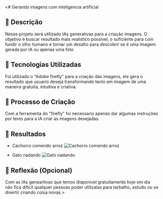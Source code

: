 <# Gerando imagens com inteligencia artificial

## 📒 Descrição
Nesse projeto será utilizado IAs generativas para a criação imagens. O objetivo é buscar resultado mais realistico possivel, o suficiente para com fundir o olho humano e tornar um desafio para descobrir se é uma imagem gerada por IA ou apenas uma foto

## 🤖 Tecnologias Utilizadas
Foi utilizado o "Adobe firefly" para a criação das imagens, ele gera o resultado que usuario deseja transformando texto em imagem de uma maneira gratuita, intuitiva e criativa. 

## 🧐 Processo de Criação
Com a ferramenta do "firefly" foi necessario apenas dar algumas instruções por texto para a IA criar as imagens desejadas.

## 🚀 Resultados
* Cachorro comendo arroz
![Cachorro comendo arroz](https://lh3.googleusercontent.com/pw/AP1GczN0m4p17sOcVnNSfyw8bWU0L6OU5Zj6CFkOKRFd-lhlHxCh6tK1vP_9XXGCFh1amnono-uxqGl2epMfaO6yYDdQKe1Smt8bPZHXmVNNch38q3Sgph69w6HSahh6Hrll3Xkhql-wxioXQKHrtegy6K-R6shj8seFl4RIUgXIjmN1E2pM75ClB-8P--BQ_E0amcwfcYOyFdw-VnCAKS6v-Sq-DzDx9bBlm1m3Fsy1f9kESi6-WOp5qrX-7oBiL_G97JuZxmbgbutqTiU1KDCWfJLZdcZUsaX6Iz-z0v12VfmVoGRjo92ltWpQwpioq0kgFH0IVEsDWjpcJ90Rgokn4TiJFTDBu49ssIulfzJFaIb5FPogfFTA9c60xIC-J3avsLEGRtElIwELqfUWjTv-B6Ibpilmh0h4JSI6qghetgPjUgjMn8plkSfhsyhXS5ofhQPLNDMM4VhB_ag7pZ-Kq-94_fRooruim-3qXoKwfx2aSk5BdDgzMJva-5R8GnsXMXlF6YTUSqcpUWvqeEEG3BLP2jMsnItXgWggorcO7Z895rrJymTn9QtA2H1wT9t9f28SMznnE_iC4qCJvo5sGsvcZJf1f8WK75pw2but88iGCTcg3J9-DS6LMoIPrasUNVCUmTRLjouc_yqFh3BGLuDLIBmwebkT4jbI4sA5dpJdZXPvarT00nRlb5ZofZFZTQr0UovrIHKuq1yc40JoMQwJ_Q9GgrhUQ_z50RLrTBbOocnpGg665zAcKRovuI-SyE4t1mvCZVXp3-55iShm-TfvZSCVEq7RdGu-brZ3f0Yez12TrMg0qt-5ToLxx7Gc5l6GYnrhb9D_sIWBiPUB_s-u3KSl20H1oHjzVE6fbHhH6xxgFe0riRdVMuk1hBMrpCrWURVtttYFkHVwPFwsmKo8isU=w620-h620-s-no-gm?authuser=0)

* Gato nadando
![Gato nadando](https://lh3.googleusercontent.com/pw/AP1GczOwchhbiTRh-yGaDr-pPQXbYuPLyErTeFH_XDCNIw9J9ClUJulsF2aSAQtIaT1jowwrSJzpcxJwgKnfyq9GhZjokPABjy0S_YBX1D5pky0IG_y75Yn4IM8rJiKS4KgmcsPFir5e7zTDlOi4xb118d3qltxk6oOYq1IaQ7ywsz90JF_hBAk0rjNVeXp8YNu1csi8SuK-8C9UjRUrKFPUqdOZjClxaWFsfzgafh8NacyRheWxcdMwKev8sG2uhhwhaC0ytFL52Rs1PUGBbvxXqBMyu26O_ZXHBOSw-Uxs_aiKatf9mf92CgcsBO6FJIFRaNvaqpGqUEoGTwOGwXh3GllbMRGHIzUMQjrYDtzhQG2lpuadgrN9dBktfibkVIT3p5P6eXS-fpCC69XZLwSzhZ66AVBaa3TOUwpmg6E6udLRTDYn2mqnxMPer3qs_QZF_QiKSB4nHpW__wNFDlR7RU8hjEHg8RrVvn2-5T-QQfVRh6TsIZbOzSGdb8hyd4On9fGWqGbgv9vhD0eeH1hZevcZqx3G5lDhLskyTw6iuEirul4qyOgwBXRDqrFt4wWNhyARx_gr6R60zOnUlO_qY6DWrPQrMLOKFkuO_LymyOqCV7o7veczCDMoV3PtC7_j0G7l7_UIyYqw_UzNdGvzW49LeiiF-9YeQdT6DUd_A9rPZAlUTuzRcMU4MhgPoAXbWxIwd2EKxX4ydNDjSVeMu6jFw9Q8CzIsvHWpAtcTf7ceKq_D8v_tBs56vEaK7FI-j49if-rDBIVMv1xJ6dWBBLjHRlqX1XgB5rieuMNESOIuHPDLUqHX5L1pAESd0JmZETSXSzMX5Qw_bQIshiPYwvyF04QN-j99k5NZZRRhiqOWm6TnPkrFGoZ8GULGhyRu9pIKQ9EWasHcsVm0i0dptztI5mc=w620-h620-s-no-gm?authuser=0)

## 💭 Reflexão (Opcional)
Com as IAs geneartivas que temos disponivel gratuitamente hoje em dia não fica dificil qualquer pessoas poder utilizalas para tarbalho, estudo ou se divertir criando coisa novas.>